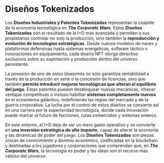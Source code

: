 # Diseños Tokenizados

Los **Diseños Industriales y Patentes Tokenizadas** representan la cúspide de la economía tecnológica en _**The Corporate Wars**_. Estos **Diseños Tokenizados** son el resultado de la I+D más avanzada y permiten a sus propietarios controlar no solo la producción, sino también la **reproducción y evolución de tecnologías estratégicas**. Desde nuevos modelos de naves y plataformas defensivas hasta sistemas energéticos, software táctico o innovaciones en equipamiento, cada diseño NFT otorga derechos exclusivos sobre su explotación y producción dentro del universo persistente.

La posesión de uno de estos blueprints no solo garantiza rentabilidad a través de la producción en serie o la concesión de licencias, sino que también **permite introducir mejoras tecnológicas que alteran el equilibrio del juego**. Estas patentes pueden desbloquear nuevas mecánicas, ofrecer ventajas competitivas o incluso habilitar **sistemas completamente nuevos** en el ecosistema galáctico, redefiniendo las reglas del mercado y de la guerra corporativa. La lucha por el control de estos diseños se convierte así en una carrera por la superioridad tecnológica, donde cada innovación puede marcar el futuro de facciones, rutas comerciales y sistemas enteros.

En este entorno, el I+D deja de ser un mero gasto operativo y se convierte en **una inversión estratégica de alto impacto**, capaz de alterar la economía y las dinámicas de poder del juego. Los **Diseños Tokenizados** son piezas únicas de conocimiento y dominio económico, codificadas en la blockchain y destinadas a los jugadores y corporaciones que comprendan que, en _**The Corporate Wars**_, la tecnología es poder y las ideas son el recurso más valioso del universo.
